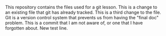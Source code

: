 This repository contains the files used for a git lesson.
This is a change to an existing file that git has already tracked.
This is a third change to the file.
Git is a version control system that prevents us from having the "final doc" problem.
This is a commit that I am not aware of, or one that I have forgotten about.
New test line.
